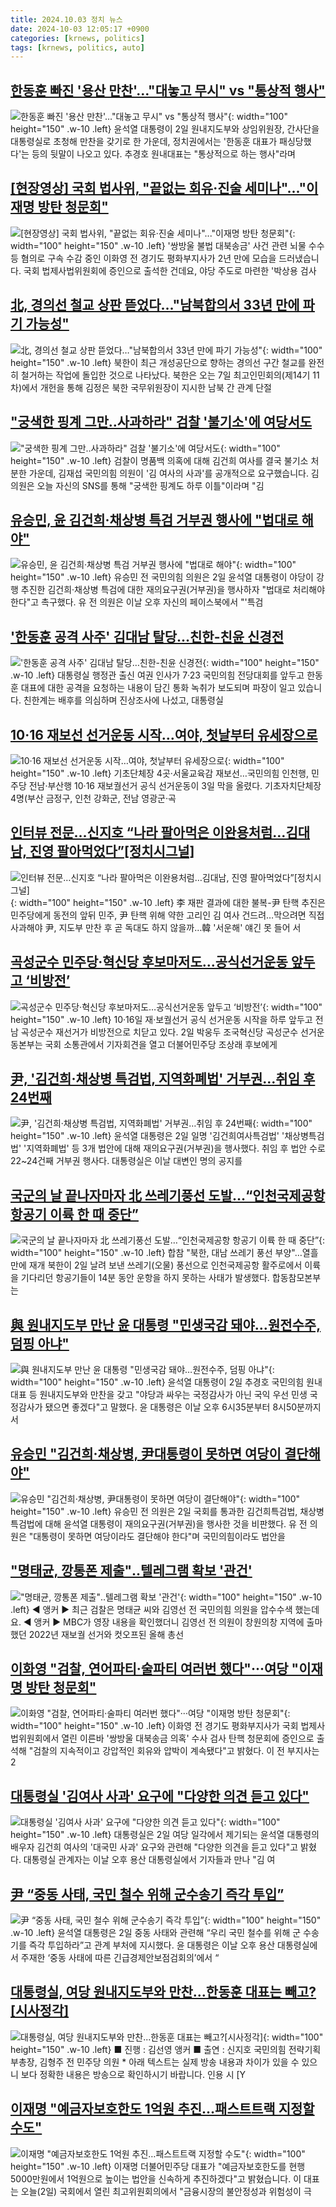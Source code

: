```yaml
---
title: 2024.10.03 정치 뉴스
date: 2024-10-03 12:05:17 +0900
categories: [krnews, politics]
tags: [krnews, politics, auto]
---
```

## [한동훈 빠진 '용산 만찬'…"대놓고 무시" vs "통상적 행사"](https://n.news.naver.com/mnews/article/015/0005039400)

![한동훈 빠진 '용산 만찬'…"대놓고 무시" vs "통상적 행사"](https://mimgnews.pstatic.net/image/origin/015/2024/10/02/5039400.jpg?type=nf220_150){: width="100" height="150" .w-10 .left}
윤석열 대통령이 2일 원내지도부와 상임위원장, 간사단을 대통령실로 초청해 만찬을 갖기로 한 가운데, 정치권에서는 '한동훈 대표가 패싱당했다'는 등의 뒷말이 나오고 있다. 추경호 원내대표는 "통상적으로 하는 행사"라며

## [[현장영상] 국회 법사위, "끝없는 회유·진술 세미나"..."이재명 방탄 청문회"](https://n.news.naver.com/mnews/article/052/0002094646)

![[현장영상] 국회 법사위, "끝없는 회유·진술 세미나"..."이재명 방탄 청문회"](https://mimgnews.pstatic.net/image/origin/052/2024/10/02/2094646.jpg?type=nf220_150){: width="100" height="150" .w-10 .left}
'쌍방울 불법 대북송금' 사건 관련 뇌물 수수 등 혐의로 구속 수감 중인 이화영 전 경기도 평화부지사가 2년 만에 모습을 드러냈습니다. 국회 법제사법위원회에 증인으로 출석한 건데요, 야당 주도로 마련한 '박상용 검사

## [北, 경의선 철교 상판 뜯었다…"남북합의서 33년 만에 파기 가능성"](https://n.news.naver.com/mnews/article/025/0003390523)

![北, 경의선 철교 상판 뜯었다…"남북합의서 33년 만에 파기 가능성"](https://mimgnews.pstatic.net/image/origin/025/2024/10/02/3390523.jpg?type=nf220_150){: width="100" height="150" .w-10 .left}
북한이 최근 개성공단으로 향하는 경의선 구간 철교를 완전히 철거하는 작업에 돌입한 것으로 나타났다. 북한은 오는 7일 최고인민회의(제14기 11차)에서 개헌을 통해 김정은 북한 국무위원장이 지시한 남북 간 관계 단절

## ["궁색한 핑계 그만‥사과하라" 검찰 '불기소'에 여당서도](https://n.news.naver.com/mnews/article/214/0001377652)

!["궁색한 핑계 그만‥사과하라" 검찰 '불기소'에 여당서도](https://mimgnews.pstatic.net/image/origin/214/2024/10/02/1377652.jpg?type=nf220_150){: width="100" height="150" .w-10 .left}
검찰이 명품백 의혹에 대해 김건희 여사를 결국 불기소 처분한 가운데, 김재섭 국민의힘 의원이 '김 여사의 사과'를 공개적으로 요구했습니다. 김 의원은 오늘 자신의 SNS를 통해 "궁색한 핑계도 하루 이틀"이라며 "김

## [유승민, 윤 김건희·채상병 특검 거부권 행사에 "법대로 해야"](https://n.news.naver.com/mnews/article/003/0012816274)

![유승민, 윤 김건희·채상병 특검 거부권 행사에 "법대로 해야"](https://mimgnews.pstatic.net/image/origin/003/2024/10/02/12816274.jpg?type=nf220_150){: width="100" height="150" .w-10 .left}
유승민 전 국민의힘 의원은 2일 윤석열 대통령이 야당이 강행 추진한 김건희·채상병 특검에 대한 재의요구권(거부권)을 행사하자 "법대로 처리해야 한다"고 촉구했다. 유 전 의원은 이날 오후 자신의 페이스북에서 "'특검

## ['한동훈 공격 사주' 김대남 탈당…친한-친윤 신경전](https://n.news.naver.com/mnews/article/422/0000685146)

!['한동훈 공격 사주' 김대남 탈당…친한-친윤 신경전](https://mimgnews.pstatic.net/image/origin/422/2024/10/02/685146.jpg?type=nf220_150){: width="100" height="150" .w-10 .left}
대통령실 행정관 출신 여권 인사가 7·23 국민의힘 전당대회를 앞두고 한동훈 대표에 대한 공격을 요청하는 내용이 담긴 통화 녹취가 보도되며 파장이 일고 있습니다. 친한계는 배후를 의심하며 진상조사에 나섰고, 대통령실

## [10·16 재보선 선거운동 시작…여야, 첫날부터 유세장으로](https://n.news.naver.com/mnews/article/001/0014962032)

![10·16 재보선 선거운동 시작…여야, 첫날부터 유세장으로](https://mimgnews.pstatic.net/image/origin/001/2024/10/03/14962032.jpg?type=nf220_150){: width="100" height="150" .w-10 .left}
기초단체장 4곳·서울교육감 재보선…국민의힘 인천행, 민주당 전남·부산행 10·16 재보궐선거 공식 선거운동이 3일 막을 올렸다. 기초자치단체장 4명(부산 금정구, 인천 강화군, 전남 영광군·곡

## [인터뷰 전문…신지호 “나라 팔아먹은 이완용처럼…김대남, 진영 팔아먹었다”[정치시그널]](https://n.news.naver.com/mnews/article/449/0000286987)

![인터뷰 전문…신지호 “나라 팔아먹은 이완용처럼…김대남, 진영 팔아먹었다”[정치시그널]](https://mimgnews.pstatic.net/image/origin/449/2024/10/02/286987.jpg?type=nf220_150){: width="100" height="150" .w-10 .left}
李 재판 결과에 대한 불복-尹 탄핵 추진은 민주당에게 동전의 앞뒤 민주, 尹 탄핵 위해 약한 고리인 김 여사 건드려…막으려면 직접 사과해야 尹, 지도부 만찬 후 곧 독대도 하지 않을까…韓 '서운해' 얘긴 못 들어 서

## [곡성군수 민주당·혁신당 후보마저도…공식선거운동 앞두고 ‘비방전’](https://n.news.naver.com/mnews/article/016/0002369529)

![곡성군수 민주당·혁신당 후보마저도…공식선거운동 앞두고 ‘비방전’](https://mimgnews.pstatic.net/image/origin/016/2024/10/02/2369529.jpg?type=nf220_150){: width="100" height="150" .w-10 .left}
10·16일 재·보궐선거 공식 선거운동 시작을 하루 앞두고 전남 곡성군수 재선거가 비방전으로 치닫고 있다. 2일 박웅두 조국혁신당 곡성군수 선거운동본부는 국회 소통관에서 기자회견을 열고 더불어민주당 조상래 후보에게

## [尹, '김건희·채상병 특검법, 지역화폐법' 거부권…취임 후 24번째](https://n.news.naver.com/mnews/article/277/0005479062)

![尹, '김건희·채상병 특검법, 지역화폐법' 거부권…취임 후 24번째](https://mimgnews.pstatic.net/image/origin/277/2024/10/02/5479062.jpg?type=nf220_150){: width="100" height="150" .w-10 .left}
윤석열 대통령은 2일 일명 '김건희여사특검법' '채상병특검법' '지역화폐법' 등 3개 법안에 대해 재의요구권(거부권)을 행사했다. 취임 후 법안 수로 22~24건째 거부권 행사다. 대통령실은 이날 대변인 명의 공지를

## [국군의 날 끝나자마자 北 쓰레기풍선 도발…“인천국제공항 항공기 이륙 한 때 중단”](https://n.news.naver.com/mnews/article/021/0002662980)

![국군의 날 끝나자마자 北 쓰레기풍선 도발…“인천국제공항 항공기 이륙 한 때 중단”](https://mimgnews.pstatic.net/image/origin/021/2024/10/02/2662980.jpg?type=nf220_150){: width="100" height="150" .w-10 .left}
합참 "북한, 대남 쓰레기 풍선 부양"…열흘만에 재개 북한이 2일 날려 보낸 쓰레기(오물) 풍선으로 인천국제공항 활주로에서 이륙을 기다리던 항공기들이 14분 동안 운항을 하지 못하는 사태가 발생했다. 합동참모본부는

## [與 원내지도부 만난 윤 대통령 "민생국감 돼야…원전수주, 덤핑 아냐"](https://n.news.naver.com/mnews/article/008/0005096368)

![與 원내지도부 만난 윤 대통령 "민생국감 돼야…원전수주, 덤핑 아냐"](https://mimgnews.pstatic.net/image/origin/008/2024/10/02/5096368.jpg?type=nf220_150){: width="100" height="150" .w-10 .left}
윤석열 대통령이 2일 추경호 국민의힘 원내대표 등 원내지도부와 만찬을 갖고 "야당과 싸우는 국정감사가 아닌 국익 우선 민생 국정감사가 됐으면 좋겠다"고 말했다. 윤 대통령은 이날 오후 6시35분부터 8시50분까지 서

## [유승민 "김건희·채상병, 尹대통령이 못하면 여당이 결단해야"](https://n.news.naver.com/mnews/article/277/0005479274)

![유승민 "김건희·채상병, 尹대통령이 못하면 여당이 결단해야"](https://mimgnews.pstatic.net/image/origin/277/2024/10/02/5479274.jpg?type=nf220_150){: width="100" height="150" .w-10 .left}
유승민 전 의원은 2일 국회를 통과한 김건희특검법, 채상병특검법에 대해 윤석열 대통령이 재의요구권(거부권)을 행사한 것을 비판했다. 유 전 의원은 "대통령이 못하면 여당이라도 결단해야 한다"며 국민의힘이라도 법안을

## ["명태균, 깡통폰 제출"‥텔레그램 확보 '관건'](https://n.news.naver.com/mnews/article/214/0001377753)

!["명태균, 깡통폰 제출"‥텔레그램 확보 '관건'](https://mimgnews.pstatic.net/image/origin/214/2024/10/03/1377753.jpg?type=nf220_150){: width="100" height="150" .w-10 .left}
◀ 앵커 ▶ 최근 검찰은 명태균 씨와 김영선 전 국민의힘 의원을 압수수색 했는데요. ◀ 앵커 ▶ MBC가 영장 내용을 확인했더니 김영선 전 의원이 창원의창 지역에 출마했던 2022년 재보궐 선거와 컷오프된 올해 총선

## [이화영 "검찰, 연어파티·술파티 여러번 했다"···여당 "이재명 방탄 청문회"](https://n.news.naver.com/mnews/article/008/0005096147)

![이화영 "검찰, 연어파티·술파티 여러번 했다"···여당 "이재명 방탄 청문회"](https://mimgnews.pstatic.net/image/origin/008/2024/10/02/5096147.jpg?type=nf220_150){: width="100" height="150" .w-10 .left}
이화영 전 경기도 평화부지사가 국회 법제사법위원회에서 열린 이른바 '쌍방울 대북송금 의혹' 수사 검사 탄핵 청문회에 증인으로 출석해 "검찰의 지속적이고 강압적인 회유와 압박이 계속됐다"고 밝혔다. 이 전 부지사는 2

## [대통령실 '김여사 사과' 요구에 "다양한 의견 듣고 있다"](https://n.news.naver.com/mnews/article/079/0003944057)

![대통령실 '김여사 사과' 요구에 "다양한 의견 듣고 있다"](https://mimgnews.pstatic.net/image/origin/079/2024/10/02/3944057.jpg?type=nf220_150){: width="100" height="150" .w-10 .left}
대통령실은 2일 여당 일각에서 제기되는 윤석열 대통령의 배우자 김건희 여사의 '대국민 사과' 요구와 관련해 "다양한 의견을 듣고 있다"고 밝혔다. 대통령실 관계자는 이날 오후 용산 대통령실에서 기자들과 만나 "김 여

## [尹 “중동 사태, 국민 철수 위해 군수송기 즉각 투입”](https://n.news.naver.com/mnews/article/081/0003484373)

![尹 “중동 사태, 국민 철수 위해 군수송기 즉각 투입”](https://mimgnews.pstatic.net/image/origin/081/2024/10/03/3484373.jpg?type=nf220_150){: width="100" height="150" .w-10 .left}
윤석열 대통령은 2일 중동 사태와 관련해 “우리 국민 철수를 위해 군 수송기를 즉각 투입하라”고 관계 부처에 지시했다. 윤 대통령은 이날 오후 용산 대통령실에서 주재한 ‘중동 사태에 따른 긴급경제안보점검회의’에서 “

## [대통령실, 여당 원내지도부와 만찬...한동훈 대표는 빼고?[시사정각]](https://n.news.naver.com/mnews/article/052/0002094323)

![대통령실, 여당 원내지도부와 만찬...한동훈 대표는 빼고?[시사정각]](https://mimgnews.pstatic.net/image/origin/052/2024/10/02/2094323.jpg?type=nf220_150){: width="100" height="150" .w-10 .left}
■ 진행 : 김선영 앵커 ■ 출연 : 신지호 국민의힘 전략기획부총장, 김형주 전 민주당 의원 * 아래 텍스트는 실제 방송 내용과 차이가 있을 수 있으니 보다 정확한 내용은 방송으로 확인하시기 바랍니다. 인용 시 [Y

## [이재명 "예금자보호한도 1억원 추진…패스트트랙 지정할 수도"](https://n.news.naver.com/mnews/article/437/0000412598)

![이재명 "예금자보호한도 1억원 추진…패스트트랙 지정할 수도"](https://mimgnews.pstatic.net/image/origin/437/2024/10/02/412598.jpg?type=nf220_150){: width="100" height="150" .w-10 .left}
이재명 더불어민주당 대표가 "예금자보호한도를 현행 5000만원에서 1억원으로 높이는 법안을 신속하게 추진하겠다"고 밝혔습니다. 이 대표는 오늘(2일) 국회에서 열린 최고위원회의에서 "금융시장의 불안정성과 위험성이 극


